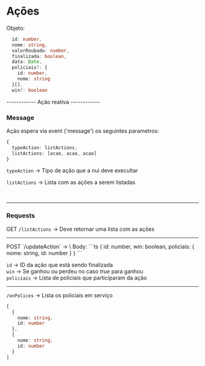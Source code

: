 # Ações

Objeto: 
```typescript
  id: number,
  nome: string,
  valorRoubado: number,
  finalizada: boolean,
  data: Date,
  policiais?: {
    id: number,
    nome: string
  }[],
  win?: boolean
```


\------------ Ação reativa \------------


### Message

Ação espera via event ('message') os seguintes parametros: 
```ts
{
  typeAction: listActions,
  listActions: [acao, acao, acao]
}
```
`typeAction` ->  Tipo de ação que a nui deve execultar

`listActions` -> Lista com as ações a serem listadas

<br>

<hr>

### Requests

GET `/listActions` -> Deve retornar uma lista com as ações
<hr>
POST `/updateAction` -> \
Body:
```ts
{
  id: number,
  win: boolean,
  policiais: {
    nome: string,
    id: number
  }
}
```

`id` -> ID da ação que está sendo finalizada \
`win` -> Se ganhou ou perdeu no caso *_true_* para ganhou \
`policiais` -> Lista de policiais que participaram da ação

<hr>

`/onPolices` -> Lista os policiais em serviço
```ts
[
  {
    nome: string,
    id: number
  },
  {
    nome: string,
    id: number
  }
]
```
